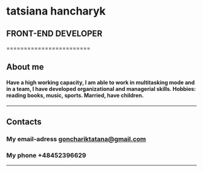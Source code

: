 # tatsiana hancharyk 


## FRONT-END DEVELOPER
========================


## About me

#### Have a high working capacity, I am able to work in multitasking mode and in a team, I have developed organizational and managerial skills. Hobbies: reading books, music, sports. Married, have children.


------------------------        --------------------------

## Contacts

### My email-adress   				gonchariktatana@gmail.com
### My phone									+48452396629

------------------------        --------------------------

